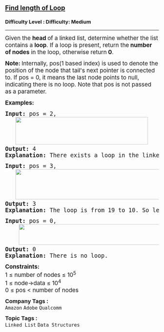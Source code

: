 <h2><a href="https://www.geeksforgeeks.org/problems/find-length-of-loop/1?page=1&category=Linked%20List&sortBy=submissions">Find length of Loop</a></h2><h3>Difficulty Level : Difficulty: Medium</h3><hr><div class="problems_problem_content__Xm_eO"><p><span style="font-size: 14pt;">Given the <strong>head </strong>of a linked list, determine whether the list contains a <strong>loop</strong>. If a loop is present,&nbsp;return the<strong> number of nodes</strong>&nbsp;in the loop, otherwise&nbsp;return<strong> 0</strong>.</span></p>
<p><span style="font-size: 14pt;"><strong>Note: </strong>Internally, pos(1 based index) is used to denote the position of the node that tail's next pointer is connected to. If pos = 0, it means the last node points to null, indicating there is no loop. Note that pos is not passed as a parameter.</span></p>
<p><span style="font-size: 14pt;"><strong>Examples:</strong></span></p>
<pre><span style="font-size: 14pt;"><strong>Input: </strong>pos = 2,<br> &nbsp; <img src="https://media.geeksforgeeks.org/img-practice/prod/addEditProblem/904501/Web/Other/blobid0_1756186026.webp" width="434" height="90"><strong>
Output: </strong>4<strong>
Explanation: </strong>There exists a loop in the linked list and the length of the loop is 4.<br></span></pre>
<pre><span style="font-size: 14pt;"><strong>Input: </strong>pos = 3,<br>   <img src="https://media.geeksforgeeks.org/img-practice/prod/addEditProblem/904501/Web/Other/blobid0_1756128118.webp" width="478" height="99">
<strong>Output:</strong> 3
<strong>Explanation: </strong>The loop is from 19 to 10. So length of loop is 19 → 33 → 10 = 3.</span></pre>
<pre><span style="font-size: 14pt;"><strong>Input: </strong>pos = 0,<br>    <img src="https://media.geeksforgeeks.org/img-practice/prod/addEditProblem/904501/Web/Other/blobid1_1756128178.webp" width="512" height="68"><br><strong>Output: </strong>0<strong>
Explanation: </strong>There is no loop.<br></span></pre>
<p><span style="font-size: 14pt;"><strong>Constraints:</strong><br>1 ≤ number of nodes ≤ 10<sup>5</sup><sup><br></sup>1 ≤ node-&gt;data ≤ 10<sup>4</sup><br>0 ≤ pos &lt; number of nodes</span></p></div><p><span style=font-size:18px><strong>Company Tags : </strong><br><code>Amazon</code>&nbsp;<code>Adobe</code>&nbsp;<code>Qualcomm</code>&nbsp;<br><p><span style=font-size:18px><strong>Topic Tags : </strong><br><code>Linked List</code>&nbsp;<code>Data Structures</code>&nbsp;